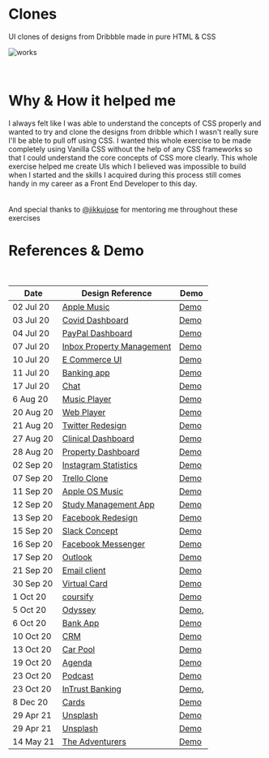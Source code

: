 # Clones

UI clones of designs from Dribbble made in pure HTML & CSS

![works](https://user-images.githubusercontent.com/37739153/188282008-ca6c8582-1a95-4630-a74f-5708de5a881c.png)

<br />

# Why & How it helped me

I always felt like I was able to understand the concepts of CSS properly and wanted to try and clone the designs from dribble which I wasn't really sure I'll be able to pull off using CSS. I wanted this whole exercise to be made completely using Vanilla CSS without the help of any CSS frameworks so that I could understand the core concepts of CSS more clearly. This whole exercise helped me create UIs which I believed was impossible to build when I started and the skills I acquired during this process still comes handy in my career as a Front End Developer to this day.<br/> <br/> <br/> And special thanks to [@jikkujose](https://github.com/jikkujose)  for mentoring me throughout these exercises


# References & Demo
<br />

| Date      | Design Reference                  | Demo             |
| --------- | --------------------------------- | ---------------- |
| 02 Jul 20 | [Apple Music][1-d]                | [Demo][1-i-v2]   |
| 03 Jul 20 | [Covid Dashboard][2-d]            | [Demo][2-i-v2]   |
| 04 Jul 20 | [PayPal Dashboard][3-d]           | [Demo][3-i-v5]   |
| 07 Jul 20 | [Inbox Property Management ][4-d] | [Demo][4-i-v4]   |
| 10 Jul 20 | [E Commerce UI ][5-d]             | [Demo][5-i-v5]   |
| 11 Jul 20 | [Banking app][6-d]                | [Demo][6-i-v5]   |
| 17 Jul 20 | [Chat][7-d]                       | [Demo][7-i-v3]   |
| 6 Aug 20  | [Music Player][8-d]               | [Demo][8-i-v3]   |
| 20 Aug 20 | [Web Player][9-d]                 | [Demo][9-i-v3]   |
| 21 Aug 20 | [Twitter Redesign][10-d]          | [Demo][10-i-v3]  |
| 27 Aug 20 | [Clinical Dashboard][11-d]        | [Demo][11-i-v3]  |
| 28 Aug 20 | [Property Dashboard][12-d]        | [Demo][12-i-v4]  |
| 02 Sep 20 | [Instagram Statistics][13-d]      | [Demo][13-i-v6]  |
| 07 Sep 20 | [Trello Clone][14-d]              | [Demo][14-i-v6]  |
| 11 Sep 20 | [Apple OS Music][15-d]            | [Demo][15-i-v4]  |
| 12 Sep 20 | [Study Management App][16-d]      | [Demo][16-i-v4]  |
| 13 Sep 20 | [Facebook Redesign][17-d]         | [Demo][17-i-v1]  |
| 15 Sep 20 | [Slack Concept][18-d]             | [Demo][18-i-v2]  |
| 16 Sep 20 | [Facebook Messenger][19-d]        | [Demo][19-i-v3]  |
| 17 Sep 20 | [Outlook][20-d]                   | [Demo][20-i-v3]  |
| 21 Sep 20 | [Email client][21-d]              | [Demo][21-i-v3]  |
| 30 Sep 20 | [Virtual Card][22-d]              | [Demo][22-i-v2]  |
| 1 Oct 20  | [coursify][23-d]                  | [Demo][23-i-v5]  |
| 5 Oct 20  | [Odyssey][24-d]                   | [Demo][24-i-v2], |
| 6 Oct 20  | [Bank App][25-d]                  | [Demo][25-i-v2]  |
| 10 Oct 20 | [CRM][26-d]                       | [Demo][26-i-v7]  |
| 13 Oct 20 | [Car Pool][27-d]                  | [Demo][27-i-v3]  |
| 19 Oct 20 | [Agenda][28-d]                    | [Demo][28-i-v3]  |
| 23 Oct 20 | [Podcast][29-d]                   | [Demo][29-i-v3]  |
| 23 Oct 20 | [InTrust Banking][30-d]           | [Demo][30-i-v4], |
| 8 Dec 20  | [Cards][31-d]                     | [Demo][31-i-v1]  |
| 29 Apr 21 | [Unsplash][32-d]                  | [Demo][32-i-v4]  |
| 29 Apr 21 | [Unsplash][32-d]                  | [Demo][32-i-v4]  |
| 14 May 21 | [The Adventurers][33-d]           | [Demo][33-i]     |

[1-d]: https://dribbble.com/shots/12389560-Apple-Music-Light-Theme
[1-i-v2]: http://applemusicclone-v2.surge.sh/
[2-d]: https://dribbble.com/shots/12335745-COVID-Information-Dashboard/attachments/3951285?mode=media
[2-i-v2]: http://covid-v2-1.surge.sh
[3-d]: https://dribbble.com/shots/11465830/attachments/3082676?mode=media
[3-i-v5]: http://paypal-v5.surge.sh/
[4-d]: https://dribbble.com/shots/9706707/attachments/1736115?mode=media
[4-i-v4]: http://inbox-v4-1.surge.sh
[5-d]: https://dribbble.com/shots/12427377-eCommerce-app-UI-Components
[5-i-v5]: http://ecommerce-v5-correction.surge.sh/
[6-d]: https://dribbble.com/shots/13071637-Online-Banking-Web-app
[6-i-v5]: http://banking-app-v6-correction.surge.sh/
[7-d]: https://dribbble.com/shots/4797890--Chat-Property-dashboard
[7-i-v3]: http://chat-clone-v3.surge.sh/
[8-d]: https://dribbble.com/shots/9517002--Light-Mode-Simple-Music-Player/attachments/1542953?mode=media
[8-i-v3]: http://music-player-v3.surge.sh/
[9-d]: https://dribbble.com/shots/7115996-Music-Player-Web-App-UI/attachments/118748?mode=media
[9-i-v3]: http://web-player-v3.surge.sh/
[10-d]: https://dribbble.com/shots/9354004-Twitter-Redesign/attachments/1382740?mode=media
[10-i-V3]: http://twitter-v3-2.surge.sh/
[11-d]: https://dribbble.com/shots/11458355-Clinical-Dashboard-Manage-Appointments-Dark-Mode/attachments/3074909?mode=media
[11-i-v3]: http://clinical-dashboard-v3.surge.sh/
[12-d]: https://dribbble.com/shots/12856957/attachments/4456440?mode=media
[12-i-v4]: http://property-dashboard-v4.surge.sh/
[13-d]: https://dribbble.com/shots/7380961-Web-Platform-Instagram-Performance/attachments/265389?mode=media
[13-i-v6]: http://instag-statistics-v6.surge.sh/
[14-d]: https://dribbble.com/shots/13072236/attachments/4673717?mode=media
[14-i-v6]: http://trello-clone-v6.surge.sh/
[15-d]: https://dribbble.com/shots/5444800-Apple-OS-Music-Redesign-available/attachments
[15-i-v4]: http://appleos-music-v4-correction.surge.sh/
[16-d]: https://dribbble.com/shots/14149970/attachments/5775592?mode=media/
[16-i-v4]: http://study-management-app-v4.surge.sh/
[17-d]: https://dribbble.com/shots/9383451-Facebook-Redesign/attachments/1411633?mode=media
[17-i-v1]: http://facebook-redesign-v1.surge.sh/
[18-d]: https://dribbble.com/shots/9708594/attachments/1738047?mode=media
[18-i-v2]: http://slack-concept-v2.surge.sh
[19-d]: https://dribbble.com/shots/8275108/attachments/629292?mode=media
[19-i-v3]: http://fb-messenger-v3-correction.surge.sh
[20-d]: https://dribbble.com/shots/9892527/attachments/1926252?mode=media
[20-i-v3]: http://outlook-v3.surge.sh/
[21-d]: https://dribbble.com/shots/5771691-Email-Client-Ui-Exploration/attachments
[21-i-v3]:  http://email-client-v3.surge.sh/
[22-d]: https://dribbble.com/shots/11145940/attachments/2749176?mode=media
[22-i-v2]: http://virtual-card-v2.surge.sh/
[23-d]: https://dribbble.com/shots/10953834-Coursify
[23-i-v5]: http://coursify-v5.surge.sh/
[24-d]: https://dribbble.com/shots/12837387/attachments/4436681?mode=media
[24-i-v2]: http://odyssey-v2.surge.sh/
[25-d]: https://dribbble.com/shots/10004114-Bank-App-Design/attachments/2021793?mode=media
[25-i-v2]: http://bank-app-v2.surge.sh/
[26-d]: https://dribbble.com/shots/11866139/attachments/3491189?mode=media
[26-i-v7]: http://crm-v7.surge.sh/
[27-d]: https://dribbble.com/shots/9962245-Carpooling-App-Success-Screen-Calendar-Chat
[27-i-v3]: http://car-pool-v3-cc.surge.sh/
[28-d]: https://dribbble.com/shots/14364805-Create-Agenda/attachments/6032706?mode=media
[28-i-v3]: http://agenda-v3-c.surge.sh
[29-d]: https://dribbble.com/shots/7209133-Dashboard-Podkast-Light/attachments/201948?mode=media
[29-i-v3]: http://podcast-v3.surge.sh
[30-d]: https://dribbble.com/shots/14254822-InTrust-Banking/attachments/5902410?mode=media
[30-i-v4]: http://intrust-v4.surge.sh/
[31-d]: https://twitter.com/culturedcode/status/1207705781115785218/photo/1
[31-i-v1]: http://cards-v1.surge.sh/
[32-d]: https://unsplash.com
[32-i-v4]: http://unsplash-clone.surge.sh
[33-d]: https://library.elementor.com/travelers-blog/
[33-i]: http://the-adventurers.surge.sh/
